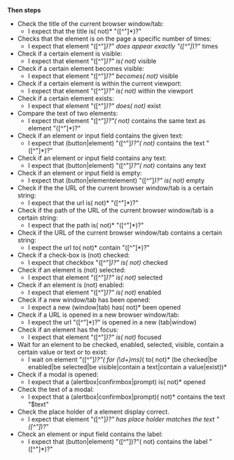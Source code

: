 **Then steps**
- Check the title of the current browser window/tab:
  - I expect that the title is( not)* "([^"]*)?"
- Checks that the element is on the page a specific number of times:
  - I expect that element "([^"]*)?" does appear exactly "([^"]*)?" times
- Check if a certain element is visible:
  - I expect that element "([^"]*)?" is( not)* visible
- Check if a certain element becomes visible:
  - I expect that element "([^"]*)?" becomes( not)* visible
- Check if a certain element is within the current viewport:
  - I expect that element "([^"]*)?" is( not)* within the viewport
- Check if a certain element exists:
  - I expect that element "([^"]*)?" does( not)* exist
- Compare the text of two elements:
  - I expect that element "([^"]*)?"( not)* contains the same text as element "([^"]*)?"
- Check if an element or input field contains the given text:
  - I expect that (button|element) "([^"]*)?"( not)* contains the text "([^"]*)?"
- Check if an element or input field contains any text:
  - I expect that (button|element) "([^"]*)?"( not)* contains any text
- Check if an element or input field is empty:
  - I expect that (button|elementelement) "([^"]*)?" is( not)* empty
- Check if the the URL of the current browser window/tab is a certain string:
  - I expect that the url is( not)* "([^"]*)?"
- Check if the path of the URL of the current browser window/tab is a certain string:
  - I expect that the path is( not)* "([^"]*)?"
- Check if the URL of the current browser window/tab contains a certain string:
  - I expect the url to( not)* contain "([^"]*)?"
- Check if a check-box is (not) checked:
  - I expect that checkbox "([^"]*)?" is( not)* checked
- Check if an element is (not) selected:
  - I expect that element "([^"]*)?" is( not)* selected
- Check if an element is (not) enabled:
  - I expect that element "([^"]*)?" is( not)* enabled
- Check if a new window/tab has been opened:
  - I expect a new (window|tab) has( not)* been opened
- Check if a URL is opened in a new browser window/tab:
  - I expect the url "([^"]*)?" is opened in a new (tab|window)
- Check if an element has the focus:
  - I expect that element "([^"]*)?" is( not)* focused
- Wait for an element to be checked, enabled, selected, visible, contain a certain value or text or to exist:
  - I wait on element "([^"]*)?"( for (\d+)ms)*( to( not)* (be checked|be enabled|be selected|be visible|contain a text|contain a value|exist))*
- Check if a modal is opened:
  - I expect that a (alertbox|confirmbox|prompt) is( not)* opened
- Check the text of a modal:
  - I expect that a (alertbox|confirmbox|prompt)( not)* contains the text "$text"
- Check the place holder of a element display correct.
  - I expect that element "([^"]*)?" has place holder matches the text "([^"]*)?"
- Check an element or input field contains the label:
  - I expect that (button|element) "([^"])?"( not) contains the label "([^"]*)?"
